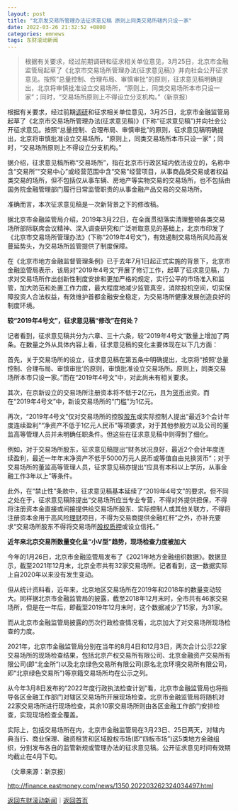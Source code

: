 ```yaml
---
layout: post
title: "北京发交易所管理办法征求意见稿 原则上同类交易所辖内只设一家"
date: 2022-03-26 21:32:52 +0800
categories: emnews
tags: 东财滚动新闻
---
```

> 根据有关要求，经过前期调研和征求相关单位意见，3月25日，北京市金融监管局起草了《北京市交易场所管理办法(征求意见稿)》并向社会公开征求意见。按照“总量控制、合理布局、审慎审批”的原则，征求意见稿明确提出，北京将审慎批准设立交易场所，“原则上，同类交易场所本市只设一家”；同时，“交易场所原则上不得设立分支机构。”（新京报）

<p>根据有关要求，经过前期<span id="Info.3274"><a href="http://data.eastmoney.com/jgdy/" class="infokey">调研</a></span>和征求相关单位意见，3月25日，北京市金融监管局起草了《北京市交易场所管理办法(征求意见稿)》(下称“征求意见稿”)并向社会公开征求意见。按照“总量控制、合理布局、审慎审批”的原则，征求意见稿明确提出，北京将审慎批准设立交易场所，“原则上，同类交易场所本市只设一家”；同时，“交易场所原则上不得设立分支机构。”</p><p>据介绍，征求意见稿所称“交易场所”，指在北京市行政区域内依法设立的，名称中含“交易所”“交易中心”或经营范围中含“交易”经营项目，从事商品类交易或者权益类交易的场所，但不包括仅从事车辆、房地产等实物交易的交易场所，也不包括由国务院金融管理部门履行日常监管职责的从事金融产品交易的交易场所。</p><p>准确而言，本次征求意见稿是一次新背景之下的修改稿。</p><p>据北京市金融监管局介绍，2019年3月22日，在全面贯彻落实清理整顿各类交易场所部际联席会议精神、深入调查研究和广泛听取意见的基础上，北京市印发了《北京市交易场所管理办法》(下称“2019年4号文”)，有效遏制交易场所风险高发蔓延势头，为交易场所监管提供了制度保障。</p><p>在《北京市地方金融监督管理条例》已于去年7月1日起正式实施的背景下，北京市金融监管局表示，该局对“2019年4号文”开展了修订工作，起草了征求意见稿，力求对交易场所作出创新性制度安排和更加严格的规定，实行公平的市场准入和监管，加大防范和处置工作力度，最大程度地减少监管真空，消除投机空间，切实保障投资人合法权益，有效维护首都金融安全稳定，为交易场所健康发展创造良好的制度环境。</p><p><strong>较“2019年4号文”，征求意见稿“修改”在何处？</strong></p><p>记者看到，征求意见稿共分为六章、三十六条，较“2019年4号文”数量上增加了两条。在数量之外从具体内容上看，征求意见稿的变化主要体现在以下几方面：</p><p>首先，关于交易场所的设立，征求意见稿在第五条中明确提出，北京将“按照‘总量控制、合理布局、审慎审批’的原则，审慎批准设立交易场所。原则上，同类交易场所本市只设一家。”而在“2019年4号文”中，对此尚未有相关要求。</p><p>其次，在京新设立的交易场所注册资本将不低于2亿元，且为<span id="Info.3326"><a href="http://data.eastmoney.com/cjsj/hbgyl.html" class="infokey">货币</a></span>出资。而在“2019年4号文”中，新设交易场所的“门槛”为1亿元。</p><p>再次，“2019年4号文”仅对交易场所的控股<span id="Info.3286"><a href="http://data.eastmoney.com/gdfx/" class="infokey">股东</a></span>或实际控制人提出“最近3个会计年度连续盈利”“净资产不低于1亿元人民币”等项要求，对于其他参股方以及公司的董监高等管理人员并未明确任职条件。但这些在征求意见稿中则得到了细化。</p><p>例如，对于交易场所股东，征求意见稿提出“财务状况良好，最近2个会计年度连续盈利，最近一年年末净资产不低于5000万元人民币或等值自由兑换货币”；对于交易场所的董监高等管理人员，征求意见稿亦提出“应具有本科以上学历，从事金融工作3年以上”等条件。</p><p>此外，在“禁止性”条款中，征求意见稿基本延续了“2019年4号文”的要求。但不同之处在于，征求意见稿除提出“交易场所应当专业专营，不得对外提供担保，不得将注册资本金直接或间接提供给交易场所股东、实际控制人或其他关联方，不得将注册资本金用于高风险<span id="Info.3304"><a href="http://data.eastmoney.com/wtlc/" class="infokey">理财</a></span>项目，不得为交易商提供金融杠杆”之外，亦补充要求“交易场所股东不得将交易场所<span id="Info.3264"><a href="http://data.eastmoney.com/gpzy/" class="infokey">股权质押</a></span>或设立信托。”</p><p><strong>近年来北京交易所数量变化呈“小V型”趋势，现场检查力度被加大</strong></p><p>今年的1月26日，北京市金融监管局发布了《2021年地方金融组织数据》。数据显示，截至2021年12月末，北京全市共有32家交易场所。记者看到，这一数据实际上自2020年以来没有发生变动。</p><p>但从统计资料看，近年来，北京地区交易场所在2019年和2018年的数量变动较大。同样据北京市金融监管局的披露，截至2018年12月末时，全市共有46家交易场所，但是在一年后，即截至2019年12月末时，这个数据减少了15家，为31家。</p><p>而从北京市金融监管局披露的历次行政检查情况看，北京加大了对交易场所现场检查的力度。</p><p>2021年，北京市金融监管局分别在当年的8月4日和12月3日，两次合计公示22家交易场所的现场检查结果，包括北京产权交易所有限公司、北京金融资产交易所有限公司(即“北金所”)以及北京绿色交易所有限公司(原名北京环境交易所有限公司，即“北京绿色交易所”)等京籍交易场所均在公示之列。</p><p>从今年3月8日发布的“2022年度行政执法检查计划”看，北京市金融监管局也将指导各区金融工作部门对辖区交易场所开展现场检查。北京市金融监管局将随机对22家交易场所进行现场检查，其余10家交易场所则由各区金融工作部门安排检查，实现现场检查全覆盖。</p><p>实际上，包括交易场所在内，北京市金融监管局在3月23日、25日两天，对辖内典当行、商业保理、融资租赁和区域股权市场(即“四板市场”)这5类地方金融组织，分别发布各自的监管新规或管理办法的征求意见稿。公开征求意见时间有效期均截止在4月下旬。</p><p class="em_media">（文章来源：新京报）</p>

<http://finance.eastmoney.com/news/1350,202203262324034497.html>

[返回东财滚动新闻](//finews.withounder.com/emnews/)｜[返回首页](//finews.withounder.com/)